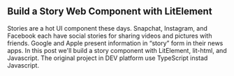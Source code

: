 
## Build a Story Web Component with LitElement

Stories are a hot UI component these days. Snapchat, Instagram, and Facebook each have social stories for sharing videos and pictures with friends. Google and Apple present information in “story” form in their news apps. In this post we'll build a story component with LitElement, lit-html, and Javascript. 
The original project in DEV platform use TypeScript instad Javascript.
